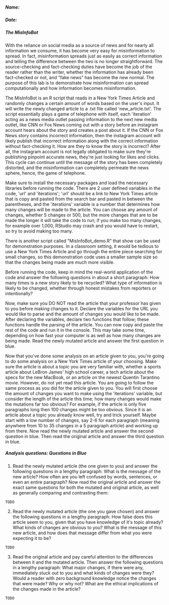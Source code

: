 ##### Name:
##### Date:

##### The MisInfoBot

With the reliance on social media as a source of news and for nearly all information we consume, it has become very easy for misinformation to spread. In fact, misinformation spreads just as easily as correct information and telling the difference between the two is no longer straightforward. The source-checking and fact-checking duties have become the job of the reader rather than the writer, whether the information has already been fact-checked or not, and "fake news" has become the new normal. The purpose of this lab is to demonstrate how misinformation can spread computationally and how information becomes misinformation.

The MisInfoBot is an R script that reads in a New York Times Article and randomly changes a certain amount of words based on the user's input. It will write the newly changed article to a .txt file called 'new_article.txt'. The script essentially plays a game of telephone with itself, each 'iteration' acting as a news media outlet passing information to the next new media outlet, like CNN or Fox News coming out with a story before an instagram account hears about the story and creates a post about it. If the CNN or Fox News story contains incorrect information, then the instagram account will likely publish that incorrect information along with the correct information without fact-checking it. How are they to know the story is incorrect? After all, the instagram account is not legally obligated to make sure they're publishing pinpoint accurate news, they're just looking for likes and clicks. This cycle can continue until the message of the story has been completely distorted, and the misinformation can completely permeate the news sphere, hence, the game of telephone.

Make sure to install the necessary packages and load the necessary libraries before running the code. There are 2 user defined variables in the code, 'url' and 'iterations'; 'url' should be a link to New York Times article that is copy and pasted from the search bar and pasted in between the parentheses, and the 'iterations' variable is a number that determines how many changes will be made to the article. You can choose any amount of changes, whether 5 changes or 500, but the more changes that are to be made the longer it will take the code to run; if you make too many changes, for example over 1,000, RStudio may crash and you would have to restart, so try to avoid making too many.


There is another script called "MisInfoBot_demo.R" that show can be used for demonstration purposes. In a classroom setting, it would be tedious to  use a New York Times Article and go through the entire piece searching for small changes, so this demonstration code uses a smaller sample size so that the changes being made are much more visible.

Before running the code, keep in mind the real-world application of the code and answer the following questions in about a short paragraph: How many times is a new story likely to be recycled? What type of information is likely to be changed, whether through honest mistakes from reporters or intentionally?

Now, make sure you DO NOT read the article that your professor has given to you before making changes to it. Declare the variables for the URL you would like to parse and the amount of changes you would like to be made. After declaring the variables, declare two functions that follow; these functions handle the parsing of the article. You can now copy and paste the rest of the code and run it in the console. This may take some time, depending on how fast your computer is as well as how many changes are being made. Read the newly mutated article and answer the first question in blue.

Now that you've done some analysis on an article given to you, you're going to do some analysis on a New York Times article of your choosing. Make sure the article is about a topic you are very familiar with, whether a sports article about LeBron James' high school career, a tech article about the specs for the new MacBook, or an article on the newest Quentin Tarantino movie. However, do not yet read this article. You are going to follow the same process as you did for the article given to you. You will first choose the amount of changes you want to make using the 'iterations' variable, but consider the length of the article this time; how many changes would make the mutations far too obvious? For example, if the article is only five paragraphs long then 100 changes might be too obvious. Since it is an article about a topic you already know well, try and trick yourself. Maybe start with a low number of changes, say 2-6 for each paragraph (meaning anywhere from 10 to 35 changes in a 5 paragraph article) and working up from there. Now read the newly mutated article and answer the second question in blue. Then read the original article and answer the third question in blue.

##### Analysis questions: Questions in Blue

1. Read the newly mutated article (the one given to you) and answer the following questions in a lengthy paragraph: What is the message of the new article? How often are you left confused by words, sentences, or even an entire paragraph? Now read the original article and answer the exact same questions for both the mutated and original article, as well as generally comparing and contrasting them:

`TODO`

2. Read the newly mutated article (the one you gave chosen) and answer the following questions in a lengthy paragraph: How false does this article seem to you, given that you have knowledge of it's topic already? What kinds of changes are obvious to you? What is the message of this new article, and how does that message differ from what you were expecting it to be?

`TODO`

3. Read the original article and pay careful attention to the differences between it and the mutated article. Then answer the following questions in a lengthy paragraph: What major changes, if there were any, immediately stuck out to you and what kinds of changes were they? Would a reader with zero background knowledge notice the changes that were made? Why or why not? What are the ethical implications of the changes made in the article?

`TODO`
